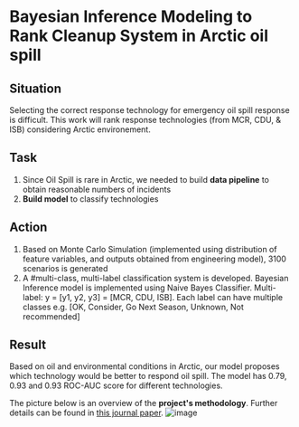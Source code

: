 # Bayesian Inference Modeling to Rank Cleanup System in Arctic oil spill
## Situation
Selecting the correct response technology for emergency oil spill response is difficult. This work will rank response technologies (from MCR, CDU, & ISB) considering Arctic environement.  


## Task
1. Since Oil Spill is rare in Arctic, we needed to build **data pipeline** to obtain reasonable numbers of incidents
2. **Build model** to classify technologies


## Action
1. Based on Monte Carlo Simulation (implemented using distribution of feature variables, and outputs obtained from engineering model), 3100 scenarios is generated
2. A #multi-class, multi-label classification system is developed. Bayesian Inference model is implemented using Naive Bayes Classifier. Multi-label: y = [y1, y2, y3] = [MCR, CDU, ISB]. Each label can have multiple classes e.g. [OK, Consider, Go Next Season, Unknown, Not recommended]


## Result 
Based on oil and environmental conditions in Arctic, our model proposes which technology would be better to respond oil spill. The model has 0.79, 0.93 and 0.93 ROC-AUC score for different technologies.


The picture below is an overview of the **project's methodology**. Further details can be found in [this journal paper](https://doi.org/10.1016/j.marpolbul.2022.114203).
![image](https://user-images.githubusercontent.com/19787712/220946219-a9e7b486-3a50-491f-8182-92630f2b04d9.png)


